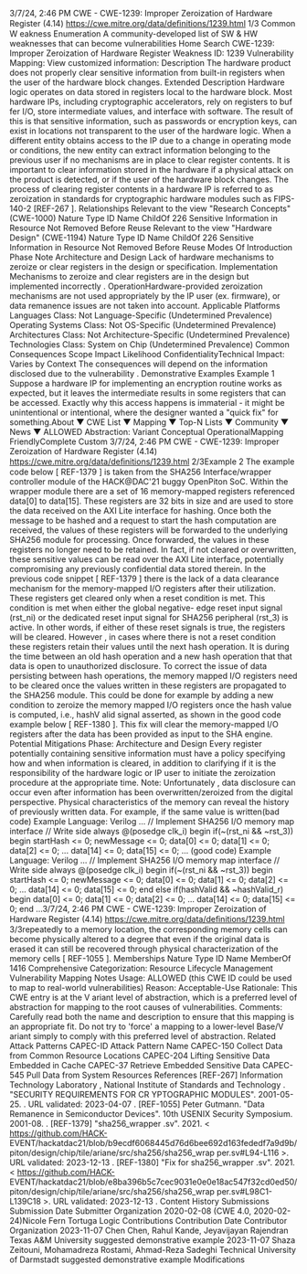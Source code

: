 3/7/24, 2:46 PM CWE - CWE-1239: Improper Zeroization of Hardware Register (4.14)
https://cwe.mitre.org/data/deﬁnitions/1239.html 1/3
Common W eakness Enumeration
A community-developed list of SW & HW weaknesses that can become
vulnerabilities
Home Search
CWE-1239: Improper Zeroization of Hardware Register
Weakness ID: 1239
Vulnerability Mapping: 
View customized information:
 Description
The hardware product does not properly clear sensitive information from built-in registers when the user of the hardware block
changes.
 Extended Description
Hardware logic operates on data stored in registers local to the hardware block. Most hardware IPs, including cryptographic
accelerators, rely on registers to buf fer I/O, store intermediate values, and interface with software. The result of this is that sensitive
information, such as passwords or encryption keys, can exist in locations not transparent to the user of the hardware logic. When a
different entity obtains access to the IP due to a change in operating mode or conditions, the new entity can extract information
belonging to the previous user if no mechanisms are in place to clear register contents. It is important to clear information stored in
the hardware if a physical attack on the product is detected, or if the user of the hardware block changes. The process of clearing
register contents in a hardware IP is referred to as zeroization in standards for cryptographic hardware modules such as FIPS-140-2
[REF-267 ].
 Relationships
 Relevant to the view "Research Concepts" (CWE-1000)
Nature Type ID Name
ChildOf 226 Sensitive Information in Resource Not Removed Before Reuse
 Relevant to the view "Hardware Design" (CWE-1194)
Nature Type ID Name
ChildOf 226 Sensitive Information in Resource Not Removed Before Reuse
 Modes Of Introduction
Phase Note
Architecture and Design Lack of hardware mechanisms to zeroize or clear registers in the design or specification.
Implementation Mechanisms to zeroize and clear registers are in the design but implemented incorrectly .
OperationHardware-provided zeroization mechanisms are not used appropriately by the IP user (ex. firmware), or
data remanence issues are not taken into account.
 Applicable Platforms
Languages
Class: Not Language-Specific (Undetermined Prevalence)
Operating Systems
Class: Not OS-Specific (Undetermined Prevalence)
Architectures
Class: Not Architecture-Specific (Undetermined Prevalence)
Technologies
Class: System on Chip (Undetermined Prevalence)
 Common Consequences
Scope Impact Likelihood
ConfidentialityTechnical Impact: Varies by Context
The consequences will depend on the information disclosed due to the vulnerability .
 Demonstrative Examples
Example 1
Suppose a hardware IP for implementing an encryption routine works as expected, but it leaves the intermediate results in some
registers that can be accessed. Exactly why this access happens is immaterial - it might be unintentional or intentional, where the
designer wanted a "quick fix" for something.About ▼ CWE List ▼ Mapping ▼ Top-N Lists ▼ Community ▼ News ▼
ALLOWED
Abstraction: Variant
Conceptual OperationalMapping
FriendlyComplete Custom
3/7/24, 2:46 PM CWE - CWE-1239: Improper Zeroization of Hardware Register (4.14)
https://cwe.mitre.org/data/deﬁnitions/1239.html 2/3Example 2
The example code below [ REF-1379 ] is taken from the SHA256 Interface/wrapper controller module of the HACK@DAC'21 buggy
OpenPiton SoC. Within the wrapper module there are a set of 16 memory-mapped registers referenced data[0] to data[15]. These
registers are 32 bits in size and are used to store the data received on the AXI Lite interface for hashing. Once both the message to
be hashed and a request to start the hash computation are received, the values of these registers will be forwarded to the underlying
SHA256 module for processing. Once forwarded, the values in these registers no longer need to be retained. In fact, if not cleared or
overwritten, these sensitive values can be read over the AXI Lite interface, potentially compromising any previously confidential data
stored therein.
In the previous code snippet [ REF-1379 ] there is the lack of a data clearance mechanism for the memory-mapped I/O registers after
their utilization. These registers get cleared only when a reset condition is met. This condition is met when either the global negative-
edge reset input signal (rst\_ni) or the dedicated reset input signal for SHA256 peripheral (rst\_3) is active. In other words, if either of
these reset signals is true, the registers will be cleared. However , in cases where there is not a reset condition these registers retain
their values until the next hash operation. It is during the time between an old hash operation and a new hash operation that that data
is open to unauthorized disclosure.
To correct the issue of data persisting between hash operations, the memory mapped I/O registers need to be cleared once the
values written in these registers are propagated to the SHA256 module. This could be done for example by adding a new condition to
zeroize the memory mapped I/O registers once the hash value is computed, i.e., hashV alid signal asserted, as shown in the good
code example below [ REF-1380 ]. This fix will clear the memory-mapped I/O registers after the data has been provided as input to the
SHA engine.
 Potential Mitigations
Phase: Architecture and Design
Every register potentially containing sensitive information must have a policy specifying how and when information is cleared, in
addition to clarifying if it is the responsibility of the hardware logic or IP user to initiate the zeroization procedure at the
appropriate time.
Note: Unfortunately , data disclosure can occur even after information has been overwritten/zeroized from the digital perspective.
Physical characteristics of the memory can reveal the history of previously written data. For example, if the same value is written(bad code) Example Language: Verilog 
...
// Implement SHA256 I/O memory map interface
// Write side
always @(posedge clk\_i)
begin
if(~(rst\_ni && ~rst\_3))
begin
startHash <= 0;
newMessage <= 0;
data[0] <= 0;
data[1] <= 0;
data[2] <= 0;
...
data[14] <= 0;
data[15] <= 0;
...
(good code) Example Language: Verilog 
...
// Implement SHA256 I/O memory map interface
// Write side
always @(posedge clk\_i)
begin
if(~(rst\_ni && ~rst\_3))
begin
startHash <= 0;
newMessage <= 0;
data[0] <= 0;
data[1] <= 0;
data[2] <= 0;
...
data[14] <= 0;
data[15] <= 0;
end
else if(hashValid && ~hashValid\_r)
begin
data[0] <= 0;
data[1] <= 0;
data[2] <= 0;
...
data[14] <= 0;
data[15] <= 0;
end
...3/7/24, 2:46 PM CWE - CWE-1239: Improper Zeroization of Hardware Register (4.14)
https://cwe.mitre.org/data/deﬁnitions/1239.html 3/3repeatedly to a memory location, the corresponding memory cells can become physically altered to a degree that even if the
original data is erased it can still be recovered through physical characterization of the memory cells [ REF-1055 ].
 Memberships
Nature Type ID Name
MemberOf 1416 Comprehensive Categorization: Resource Lifecycle Management
 Vulnerability Mapping Notes
Usage: ALLOWED (this CWE ID could be used to map to real-world vulnerabilities)
Reason: Acceptable-Use
Rationale:
This CWE entry is at the V ariant level of abstraction, which is a preferred level of abstraction for mapping to the root causes of
vulnerabilities.
Comments:
Carefully read both the name and description to ensure that this mapping is an appropriate fit. Do not try to 'force' a mapping to a
lower-level Base/V ariant simply to comply with this preferred level of abstraction.
 Related Attack Patterns
CAPEC-ID Attack Pattern Name
CAPEC-150 Collect Data from Common Resource Locations
CAPEC-204 Lifting Sensitive Data Embedded in Cache
CAPEC-37 Retrieve Embedded Sensitive Data
CAPEC-545 Pull Data from System Resources
 References
[REF-267] Information Technology Laboratory , National Institute of Standards and Technology . "SECURITY REQUIREMENTS
FOR CR YPTOGRAPHIC MODULES". 2001-05-25.
. URL validated: 2023-04-07 .
[REF-1055] Peter Gutmann. "Data Remanence in Semiconductor Devices". 10th USENIX Security Symposium. 2001-08.
.
[REF-1379] "sha256\_wrapper .sv". 2021. < https://github.com/HACK-
EVENT/hackatdac21/blob/b9ecdf6068445d76d6bee692d163fededf7a9d9b/piton/design/chip/tile/ariane/src/sha256/sha256\_wrap
per.sv#L94-L116 >. URL validated: 2023-12-13 .
[REF-1380] "Fix for sha256\_wrapper .sv". 2021. < https://github.com/HACK-
EVENT/hackatdac21/blob/e8ba396b5c7cec9031e0e0e18ac547f32cd0ed50/piton/design/chip/tile/ariane/src/sha256/sha256\_wrap
per.sv#L98C1-L139C18 >. URL validated: 2023-12-13 .
 Content History
 Submissions
Submission Date Submitter Organization
2020-02-08
(CWE 4.0, 2020-02-24)Nicole Fern Tortuga Logic
 Contributions
Contribution Date Contributor Organization
2023-11-07 Chen Chen, Rahul Kande, Jeyavijayan Rajendran Texas A&M University
suggested demonstrative example
2023-11-07 Shaza Zeitouni, Mohamadreza Rostami, Ahmad-Reza Sadeghi Technical University of Darmstadt
suggested demonstrative example
 Modifications
